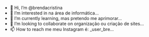 - 👋 Hi, I’m @brendacristina
- 👀 I’m interested in na área de informática...
- 🌱 I’m currently learning, mas pretendo me aprimorar...
- 💞️ I’m looking to collaborate on organização ou criação de sites...
- 📫 How to reach me meu Instagram  é: _user_bre...

<!---
brendacristina/brendacristina is a ✨ special ✨ repository because its `README.md` (this file) appears on your GitHub profile.
You can click the Preview link to take a look at your changes.
--->
